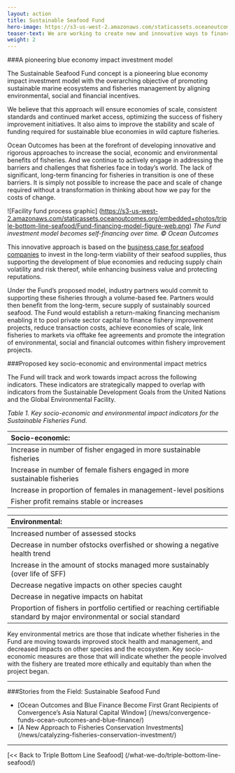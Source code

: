 ```yaml
---
layout: action
title: Sustainable Seafood Fund
hero-image: https://s3-us-west-2.amazonaws.com/staticassets.oceanoutcomes.org/hero+photos/funding-facility-hero.jpg
teaser-text: We are working to create new and innovative ways to finance the blue economy and support the transition to sustainable fisheries via a blended financing mechanism to provide upfront capital to address the improvements needed in overexploited and unsustainable fisheries. The Sustainable Seafood Fund (the Fund) is being developed to be a pioneering mechanism to combine funding from multiple sources to support fishery improvements, providing a unique opportunity for leading companies to mainstream sustainability into their business models.
weight: 2
---
```

###A pioneering blue economy impact investment model

The Sustainable Seafood Fund concept is a pioneering blue economy impact investment model  with the overarching objective of promoting sustainable marine ecosystems and fisheries management by aligning environmental, social and financial incentives.

We believe that this approach will ensure economies of scale, consistent standards and continued market access, optimizing the success of fishery improvement initiatives. It also aims to improve the stability and scale of funding required for sustainable blue economies in wild capture fisheries.

Ocean Outcomes has been at the forefront of developing innovative and rigorous approaches to increase the social, economic and environmental benefits of fisheries. And we continue to actively engage in addressing the barriers and challenges that fisheries face in today’s world. The lack of significant, long-term financing for fisheries in transition is one of these barriers. It is simply not possible to increase the pace and scale of change required without a transformation in thinking about how we pay for the costs of change.

![Facility fund process graphic]
(https://s3-us-west-2.amazonaws.com/staticassets.oceanoutcomes.org/embedded+photos/triple-bottom-line-seafood/Fund-financing-model-figure-web.png)
*The Fund investment model becomes self-financing over time. © Ocean Outcomes*

This innovative approach is based on the <a href="https://seafoodsustainability.org/industry/business-case/" target="_blank">business case for seafood companies</a> to invest in the long-term viability of their seafood supplies, thus supporting the development of blue economies and reducing supply chain volatility and risk thereof, while enhancing business value and protecting reputations.

Under the Fund’s proposed model, industry partners would commit to supporting these fisheries through a volume-based fee. Partners would then benefit from the long-term, secure supply of sustainably sourced seafood. The Fund would establish a return-making financing mechanism enabling it to pool private sector capital to finance fishery improvement projects, reduce transaction costs, achieve economies of scale, link fisheries to markets via offtake fee agreements and promote the integration of environmental, social and financial outcomes within fishery improvement projects.

###Proposed key socio-economic and environmental impact metrics

The Fund will track and work towards impact across the following indicators. These indicators are strategically mapped to overlap with indicators from the Sustainable Development Goals from the United Nations and the Global Environmental Facility.

*Table 1. Key socio-economic and environmental impact indicators for the Sustainable Fisheries Fund.*

| **Socio-economic:** |
|:-----------------|
| Increase in number of fisher engaged in more sustainable fisheries   |
| Increase in number of female fishers engaged in more sustainable fisheries   |
| Increase in proportion of females in management-level positions |
| Fisher profit remains stable or increases |

| **Environmental:**  |
|:-----------------|
| Increased number of assessed stocks  |
| Decrease in number ofstocks overfished or showing a negative health trend   |
| Increase in the amount of stocks managed more sustainably (over life of SFF)  |
| Decrease negative impacts on other species caught |
| Decrease in negative impacts on habitat  |
| Proportion of fishers in portfolio certified or reaching certifiable standard by major environmental or social standard  |

Key environmental metrics are those that indicate whether fisheries in the Fund are moving towards improved stock health and management, and decreased impacts on other species and the ecosystem. Key socio-economic measures are those that will indicate whether the people involved with the fishery are treated more ethically and equitably than when the project began.

---
###Stories from the Field: Sustainable Seafood Fund

* [Ocean Outcomes and Blue Finance Become First Grant Recipients of Convergence’s Asia Natural Capital Window] (/news/convergence-funds-ocean-outcomes-and-blue-finance/)
* [A New Approach to Fisheries Conservation Investments] (/news/catalyzing-fisheries-conservation-investment/)

-----

[<< Back to Triple Bottom Line Seafood] (/what-we-do/triple-bottom-line-seafood/)
